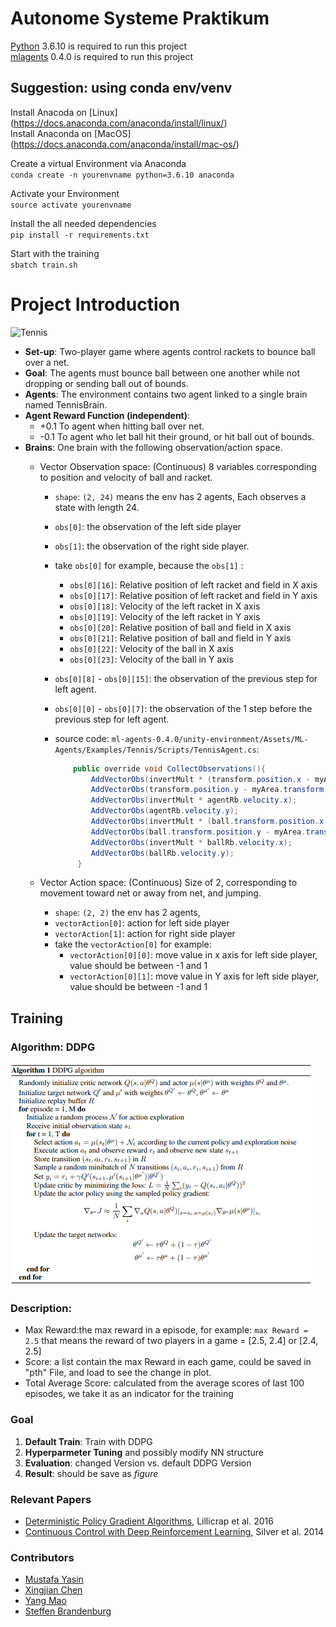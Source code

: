 # Autonome Systeme Praktikum
[Python](https://www.python.org/downloads/) 3.6.10 is required to run this project\
[mlagents](https://github.com/Unity-Technologies/ml-agents/releases/tag/0.4.0) 0.4.0 is required to run this project
## Suggestion: using conda env/venv
Install Anacoda on [Linux] (https://docs.anaconda.com/anaconda/install/linux/)\
Install Anaconda on [MacOS] (https://docs.anaconda.com/anaconda/install/mac-os/)

Create a virtual Environment via Anaconda\
`conda create -n yourenvname python=3.6.10 anaconda`

Activate your Environment\
`source activate yourenvname`

Install the all needed dependencies\
`pip install -r requirements.txt`

Start with the training\
`sbatch train.sh`


# Project Introduction

![Tennis](img/tennis-demo.gif)

* **Set-up**: Two-player game where agents control rackets to bounce ball over a net. 
* **Goal**: The agents must bounce ball between one another while not dropping or sending ball out of bounds.
* **Agents**: The environment contains two agent linked to a single brain named TennisBrain. 
* **Agent Reward Function (independent)**: 
    * +0.1 To agent when hitting ball over net.
    * -0.1 To agent who let ball hit their ground, or hit ball out of bounds.
* **Brains**: One brain with the following observation/action space.
    * Vector Observation space: (Continuous) 8 variables corresponding to position and velocity of ball and racket.  
        * `shape`: `(2, 24)` means the env has 2 agents, Each observes a state with length 24. 
        * `obs[0]`: the observation of the left side player 
        * `obs[1]`: the observation of the right side player.
        * take `obs[0]` for example, because the `obs[1]` :
            * `obs[0][16]`:  Relative position of left racket and field in X axis
            * `obs[0][17]`:  Relative position of left racket and field in Y axis
            * `obs[0][18]`:  Velocity of the left racket in X axis
            * `obs[0][19]`:  Velocity of the left racket in Y axis
            * `obs[0][20]`:  Relative position of ball and field in X axis
            * `obs[0][21]`:  Relative position of ball and field in Y axis
            * `obs[0][22]`:  Velocity of the ball in X axis
            * `obs[0][23]`:  Velocity of the ball in Y axis
    
        * `obs[0][8]` - `obs[0][15]`: the observation of the previous step for left agent.
        * `obs[0][0]` - `obs[0][7]`: the observation of the 1 step before the previous step for left agent.

        * source code: `ml-agents-0.4.0/unity-environment/Assets/ML-Agents/Examples/Tennis/Scripts/TennisAgent.cs`: 
        
            ```java
                public override void CollectObservations(){
                    AddVectorObs(invertMult * (transform.position.x - myArea.transform.position.x));
                    AddVectorObs(transform.position.y - myArea.transform.position.y);
                    AddVectorObs(invertMult * agentRb.velocity.x);
                    AddVectorObs(agentRb.velocity.y);
                    AddVectorObs(invertMult * (ball.transform.position.x - myArea.transform.position.x));
                    AddVectorObs(ball.transform.position.y - myArea.transform.position.y);
                    AddVectorObs(invertMult * ballRb.velocity.x);
                    AddVectorObs(ballRb.velocity.y);
                 }
            ```
                      
    * Vector Action space: (Continuous) Size of 2, corresponding to movement toward net or away from net, and jumping.
         * `shape`: `(2, 2)`  the env has 2 agents, 
         * `vectorAction[0]`: action for left side player
         * `vectorAction[1]`: action for right side player  
         * take the `vectorAction[0]` for example:
             * `vectorAction[0][0]`: move value in x axis for left side player, value should be between -1 and 1
             * `vectorAction[0][1]`: move value in Y axis for left side player, value should be between -1 and 1
 
 
     
## Training
### Algorithm: DDPG
![DDPG Algorithm](img/ddpg_algo.png)


### Description:
* Max Reward:the max reward in a episode, for example: `max Reward = 2.5` that means the reward of two players in a game = [2.5, 2.4] or [2.4, 2.5]
* Score: a list contain the max Reward in each game, could be saved in "pth" File, and load to see the change in plot.
* Total Average Score: calculated from the average scores of last 100 episodes, we take it as an indicator for the training

### Goal
1. **Default Train**: Train with DDPG 
2. **Hyperparmeter Tuning** and possibly modify NN structure
3. **Evaluation**: changed Version vs. default DDPG Version
4. **Result**: should be save as *figure*    
    
### Relevant Papers
* [Deterministic Policy Gradient Algorithms](http://proceedings.mlr.press/v32/silver14.pdf), Lillicrap et al. 2016
* [Continuous Control with Deep Reinforcement Learning](https://arxiv.org/pdf/1509.02971.pdf), Silver et al. 2014



### Contributors
* [Mustafa Yasin](https://github.com/MustafaYasin)
* [Xingjian Chen](https://github.com/marcchan)
* [Yang Mao](https://github.com/leo-mao)
* [Steffen Brandenburg](https://github.com/SteffenBr)
